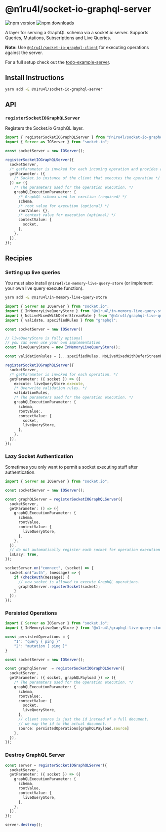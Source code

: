 # @n1ru4l/socket-io-graphql-server

[![npm version](https://img.shields.io/npm/v/@n1ru4l/socket-io-graphql-server.svg)](https://www.npmjs.com/package/@n1ru4l/socket-io-graphql-server) [![npm downloads](https://img.shields.io/npm/dm/@n1ru4l/socket-io-graphql-server.svg)](https://www.npmjs.com/package/@n1ru4l/socket-io-graphql-server)

A layer for serving a GraphQL schema via a socket.io server. Supports Queries, Mutations, Subscriptions and Live Queries.

**Note:** Use [`@n1ru4l/socket-io-graphql-client`](https://github.com/n1ru4l/graphql-live-queries/tree/main/packages/socket-io-graphql-client) for executing operations against the server.

For a full setup check out the [todo-example-server](https://github.com/n1ru4l/graphql-live-queries/tree/main/packages/todo-example/server).

## Install Instructions

```bash
yarn add -E @n1ru4l/socket-io-graphql-server
```

## API

### `registerSocketIOGraphQLServer`

Registers the Socket.io GraphQL layer.

```ts
import { registerSocketIOGraphQLServer } from "@n1ru4l/socket-io-graphql-server";
import { Server as IOServer } from "socket.io";

const socketServer = new IOServer();

registerSocketIOGraphQLServer({
  socketServer,
  /* getParameter is invoked for each incoming operation and provides all values required for execution. */
  getParameter: ({
    /* Socket.io instance of the client that executes the operation */ socket,
  }) => ({
    /* The parameters used for the operation execution. */
    graphQLExecutionParameter: {
      /* GraphQL schema used for exection (required) */
      schema,
      /* root value for execution (optional) */
      rootValue: {},
      /* context value for execution (optional) */
      contextValue: {
        socket,
      },
    },
  }),
});
```

## Recipies

### Setting up live queries

You must also install `@n1ru4l/in-memory-live-query-store` (or implement your own live query execute function).

```bash
yarn add -E @n1ru4l/in-memory-live-query-store
```

```ts
import { Server as IOServer } from "socket.io";
import { InMemoryLiveQueryStore } from "@n1ru4l/in-memory-live-query-store";
import { NoLiveMixedWithDeferStreamRule } from "@n1ru4l/graphql-live-query";
import { validate, specifiedRules } from "graphql";

const socketServer = new IOServer()

// liveQueryStore is fully optional
// you can even use your own implementation
const liveQueryStore = new InMemoryLiveQueryStore();

const validationRules = [...specifiedRules, NoLiveMixedWithDeferStreamRule];

registerSocketIOGraphQLServer({
  socketServer,
  /* getParameter is invoked for each operation. */
  getParameter: ({ socket }) => ({
    execute: liveQueryStore.execute,
    /* Overwrite validation rules. */
    validationRules,
    /* The parameters used for the operation execution. */
    graphQLExecutionParameter: {
      schema,
      rootValue:,
      contextValue: {
        socket,
        liveQueryStore,
      },
    },
  }),
});
```

### Lazy Socket Authentication

Sometimes you only want to permit a socket executing stuff after authentication.

```ts
import { Server as IOServer } from "socket.io";

const socketServer = new IOServer();

const graphQLServer = registerSocketIOGraphQLServer({
  socketServer,
  getParameter: () => ({
    graphQLExecutionParameter: {
      schema,
      rootValue,
      contextValue: {
        liveQueryStore,
      },
    },
  }),
  // do not automatically register each socket for operation execution
  isLazy: true,
});

socketServer.on("connect", (socket) => {
  socket.on("auth", (message) => {
    if (checkAuth(message)) {
      // now socket is allowed to execute GraphQL operations.
      graphQLServer.registerSocket(socket);
    }
  });
});
```

### Persisted Operations

```ts
import { Server as IOServer } from "socket.io";
import { InMemoryLiveQueryStore } from "@n1ru4l/graphql-live-query-store";

const persistedOperations = {
    "1": "query { ping }"
    "2": "mutation { ping }"
}

const socketServer = new IOServer();

const graphqlServer  = registerSocketIOGraphQLServer({
  socketServer,
  getParameter: ({ socket, graphQLPayload }) => ({
    /* The paramaters used for the operation execution. */
    graphQLExecutionParameter: {
      schema,
      rootValue:,
      contextValue: {
        socket,
        liveQueryStore,
      },
      // client source is just the id instead of a full document.
      // we map the id to the actual document.
      source: persistedOperations[graphQLPayload.source]
    },
  }),
});
```

### Destroy GraphQL Server

```ts
const server = registerSocketIOGraphQLServer({
  socketServer,
  getParameter: ({ socket }) => ({
    graphQLExecutionParameter: {
      schema,
      rootValue,
      contextValue: {
        liveQueryStore,
      },
    },
  }),
});

server.destroy();
```
